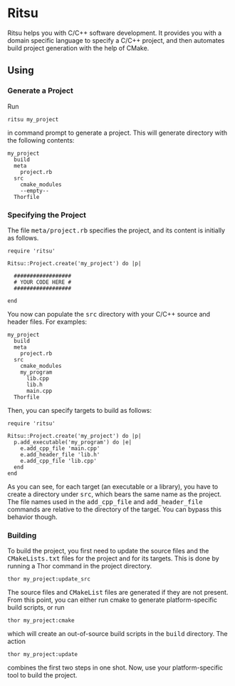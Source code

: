 # Ritsu

Ritsu helps you with C/C++ software development. It provides you with a
domain specific language to specify a C/C++ project, and then automates
build project generation with the help of CMake.

## Using

### Generate a Project

Run 

    ritsu my_project
     
in command prompt to generate a project.
This will generate directory with the following contents:

    my_project
      build
      meta
        project.rb
      src
        cmake_modules
        --empty--
      Thorfile

### Specifying the Project
      
The file <tt>meta/project.rb</tt> specifies the project, and its
content is initially as follows.

    require 'ritsu'
    
    Ritsu::Project.create('my_project') do |p|
    
      ##################
      # YOUR CODE HERE #
      ##################
    
    end
    
You now can populate the <tt>src</tt> directory with your C/C++ source
and header files. For examples:

    my_project
      build
      meta
        project.rb
      src
        cmake_modules
        my_program
          lib.cpp
          lib.h
          main.cpp
      Thorfile


Then, you can specify targets to build as follows:

    require 'ritsu'
    
    Ritsu::Project.create('my_project') do |p|
      p.add_executable('my_program') do |e|
        e.add_cpp_file 'main.cpp'
        e.add_header_file 'lib.h'
        e.add_cpp_file 'lib.cpp'
      end
    end

As you can see, for each target (an executable or a library), 
you have to create a directory under <tt>src</tt>, which bears the 
same name as the project. The file names used in the <tt>add_cpp_file</tt>
and <tt>add_header_file</tt> commands  are relative to the directory of the target. 
You can bypass this behavior though.

### Building

To build the project, you first need to update the source files and
the <tt>CMakeLists.txt</tt> files for the project and for its targets. 
This is done by running a Thor command in the project directory.

    thor my_project:update_src
    
The source files and <tt>CMakeList</tt> files are generated if they are 
not present. From this point, you can either run cmake to 
generate platform-specific build scripts, or run

    thor my_project:cmake
    
which will create an out-of-source build scripts in the <tt>build</tt> directory.
The action

    thor my_project:update
    
combines the first two steps in one shot. Now, use your platform-specific 
tool to build the project.